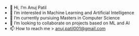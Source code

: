 - 👋 Hi, I’m Anuj Patil
- 👀 I’m interested in Machine Learning and Artificial Intelligence
- 🌱 I’m currently pursiuing Masters in Computer Science
- 💞️ I’m looking to collaborate on projects based on ML and AI
- 📫 How to reach me > anuj.patil001@gmail.com

<!---
aap1996/aap1996 is a ✨ special ✨ repository because its `README.md` (this file) appears on your GitHub profile.
You can click the Preview link to take a look at your changes.
--->
